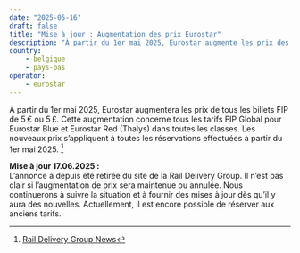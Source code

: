 ```yaml
---
date: "2025-05-16"
draft: false
title: "Mise à jour : Augmentation des prix Eurostar"
description: "À partir du 1er mai 2025, Eurostar augmente les prix des billets FIP de 5 €/£5. On ne sait pas si le changement est permanent – restez informé."
country:
    - belgique
    - pays-bas
operator:
    - eurostar
---
```


À partir du 1er mai 2025, Eurostar augmentera les prix de tous les billets FIP de 5 € ou 5 £. Cette augmentation concerne tous les tarifs FIP Global pour Eurostar Blue et Eurostar Red (Thalys) dans toutes les classes. Les nouveaux prix s’appliquent à toutes les réservations effectuées à partir du 1er mai 2025. [^1]

**Mise à jour 17.06.2025 :** \
L’annonce a depuis été retirée du site de la Rail Delivery Group. Il n’est pas clair si l’augmentation de prix sera maintenue ou annulée. Nous continuerons à suivre la situation et à fournir des mises à jour dès qu’il y aura des nouvelles. Actuellement, il est encore possible de réserver aux anciens tarifs.

[^1]: [Rail Delivery Group News](https://www.raildeliverygroup.com/rst/stop-press.html#Surchares)
